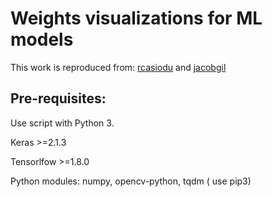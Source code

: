 # Weights visualizations for ML models

This work is reproduced from: [rcasiodu](https://github.com/rcasiodu) and [jacobgil](https://github.com/jacobgil)


## Pre-requisites:

Use script with Python 3.

Keras >=2.1.3

Tensorlfow >=1.8.0

Python modules: numpy, opencv-python, tqdm ( use pip3)
